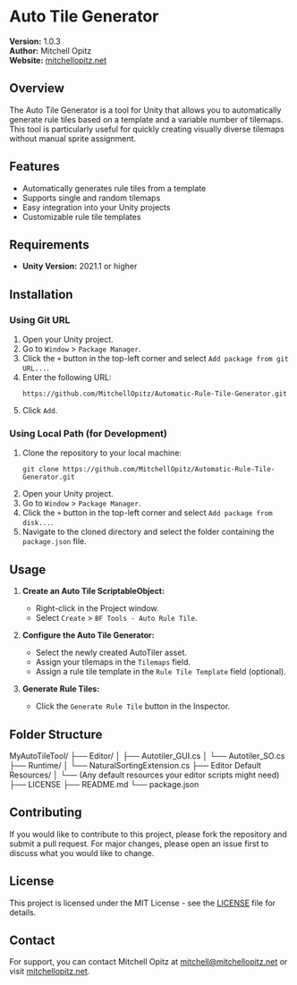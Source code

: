 # Auto Tile Generator

**Version:** 1.0.3  
**Author:** Mitchell Opitz  
**Website:** [mitchellopitz.net](https://www.mitchellopitz.net)

## Overview

The Auto Tile Generator is a tool for Unity that allows you to automatically generate rule tiles based on a template and a variable number of tilemaps. This tool is particularly useful for quickly creating visually diverse tilemaps without manual sprite assignment.

## Features

- Automatically generates rule tiles from a template
- Supports single and random tilemaps
- Easy integration into your Unity projects
- Customizable rule tile templates

## Requirements

- **Unity Version:** 2021.1 or higher

## Installation

### Using Git URL

1. Open your Unity project.
2. Go to `Window` > `Package Manager`.
3. Click the `+` button in the top-left corner and select `Add package from git URL...`.
4. Enter the following URL:
    ```
    https://github.com/MitchellOpitz/Automatic-Rule-Tile-Generator.git
    ```
5. Click `Add`.

### Using Local Path (for Development)

1. Clone the repository to your local machine:
    ```
    git clone https://github.com/MitchellOpitz/Automatic-Rule-Tile-Generator.git
    ```
2. Open your Unity project.
3. Go to `Window` > `Package Manager`.
4. Click the `+` button in the top-left corner and select `Add package from disk...`.
5. Navigate to the cloned directory and select the folder containing the `package.json` file.

## Usage

1. **Create an Auto Tile ScriptableObject:**
    - Right-click in the Project window.
    - Select `Create` > `BF Tools - Auto Rule Tile`.

2. **Configure the Auto Tile Generator:**
    - Select the newly created AutoTiler asset.
    - Assign your tilemaps in the `Tilemaps` field.
    - Assign a rule tile template in the `Rule Tile Template` field (optional).

3. **Generate Rule Tiles:**
    - Click the `Generate Rule Tile` button in the Inspector.

## Folder Structure

MyAutoTileTool/
├── Editor/
│ ├── Autotiler_GUI.cs
│ └── Autotiler_SO.cs
├── Runtime/
│ └── NaturalSortingExtension.cs
├── Editor Default Resources/
│ └── (Any default resources your editor scripts might need)
├── LICENSE
├── README.md
└── package.json


## Contributing

If you would like to contribute to this project, please fork the repository and submit a pull request. For major changes, please open an issue first to discuss what you would like to change.

## License

This project is licensed under the MIT License - see the [LICENSE](LICENSE) file for details.

## Contact

For support, you can contact Mitchell Opitz at [mitchell@mitchellopitz.net](mailto:mitchell@mitchellopitz.net) or visit [mitchellopitz.net](https://www.mitchellopitz.net).

